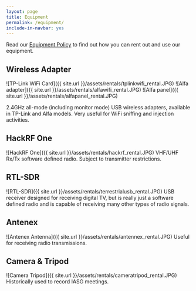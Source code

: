 ```yaml
---
layout: page
title: Equipment
permalink: /equipment/
include-in-navbar: yes
---
```


Read our [Equipment Policy](/equipment-policy/index.html) to find out how you can rent out and use our equipment.

## Wireless Adapter
![TP-Link WiFi Card]({{ site.url }}/assets/rentals/tplinkwifi_rental.JPG)
![Alfa adapter]({{ site.url }}/assets/rentals/alfawifi_rental.JPG)
![Alfa panel]({{ site.url }}/assets/rentals/alfapanel_rental.JPG)

2.4GHz all-mode (including monitor mode) USB wireless adapters, available in TP-Link and Alfa models. Very useful for WiFi
sniffing and injection activities.

## HackRF One
![HackRF One]({{ site.url }}/assets/rentals/hackrf_rental.JPG)
VHF/UHF Rx/Tx software defined radio. Subject to transmitter restrictions.

## RTL-SDR
![RTL-SDR]({{ site.url }}/assets/rentals/terrestrialusb_rental.JPG)
USB receiver designed for receiving digital TV, but is really just a software defined radio and is capable of receiving many other types of radio signals.

## Antenex
![Antenex Antenna]({{ site.url }}/assets/rentals/antennex_rental.JPG)
Useful for receiving radio transmissions.

## Camera & Tripod
![Camera Tripod]({{ site.url }}/assets/rentals/cameratripod_rental.JPG)
Historically used to record IASG meetings.
